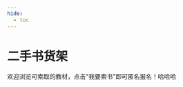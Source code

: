 ```yaml
---
hide:
  - toc
---
```

# 二手书货架

欢迎浏览可索取的教材，点击"我要索书"即可匿名报名！哈哈哈

<div id="bookshelf"></div>

<script src="bookshelf.js"></script> 

<style>
.md-sidebar, .md-nav--secondary { display: none !important; }
.md-content { max-width: 100vw !important; }
</style> 
